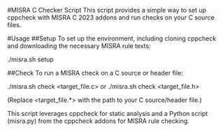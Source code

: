 #MISRA C Checker Script
This script provides a simple way to set up cppcheck with MISRA C 2023 addons and run checks on your C source files.

#Usage
##Setup
To set up the environment, including cloning cppcheck and downloading the necessary MISRA rule texts:

./misra.sh setup

##Check
To run a MISRA check on a C source or header file:

./misra.sh check <target_file.c> or ./misra.sh check <target_file.h>

(Replace <target_file.*> with the path to your C source/header file.)

This script leverages cppcheck for static analysis and a Python script (misra.py) from the cppcheck addons for MISRA rule checking.
